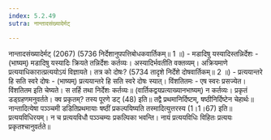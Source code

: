 ```yaml
---
index: 5.2.49
sutra: नान्तादसंख्यादेर्मट्

---
```

 नान्तादसंख्यादेर्मट् (2067) (5736 निर्देशानुपपत्तिबोधकवार्तिकम्॥ 1 ॥) - मडादिषु यस्यादिस्तन्निर्देशः - (भाष्यम्) मडादिषु यस्यादिः क्रियते तन्निर्देशः कर्तव्यः। अस्यादिर्भवतीति वक्तव्यम्। अक्रियमाणे प्रत्ययाधिकारात्प्रत्ययोऽयं विज्ञायते। तत्र को दोषः? (5734 तादृशे निर्देशे दोषवार्तिकम्॥ 2 ॥) - प्रत्ययान्तरे हि सति स्वरे दोषः - (भाष्यम्) प्रत्ययान्तरे हि सति स्वरे दोषः स्यात्। विंशतितमः - एष स्वरः प्रसज्येत। विंशतितम इति चेष्यते। स तर्हि तथा निर्देशः कर्तव्यः॥ (वार्तिकद्वयप्रत्याख्यानभाष्यम्) न कर्तव्यः। प्रकृतं डड्ग्रहणमनुवर्तते। क्व प्रकृतम्? तस्य पूरणे डट् (48) इति॥ तद्वै प्रथमानिर्दिष्टम्, षष्ठीनिर्दिष्टेन चेहार्थः॥ नान्तादित्येषा पञ्ञ्चमी डडितिप्रथमायाः षष्ठीं प्रकल्पयिष्यति तस्मादित्युत्तरस्य (1।1।67) इति॥ प्रत्ययविधिरयम्। न च प्रत्ययविधौ पञ्ञ्चम्यः प्रकल्पिका भवन्ति। नायं प्रत्ययविधिः विहितः प्रत्ययः प्रकृतश्चानुवर्तते॥ 
